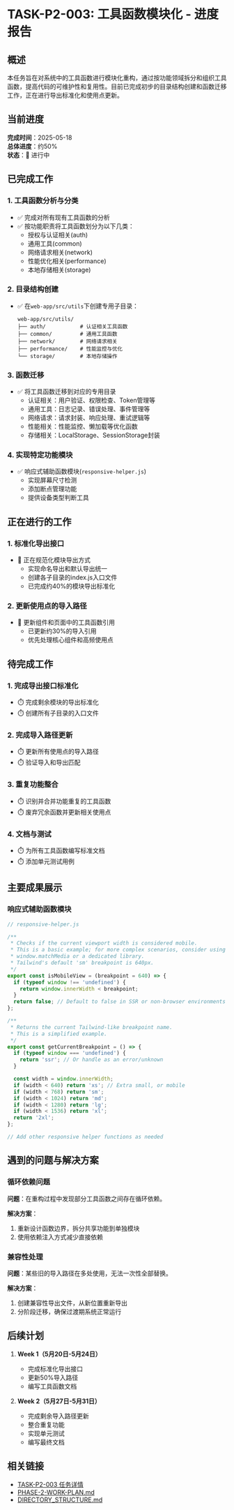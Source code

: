 # TASK-P2-003: 工具函数模块化 - 进度报告

## 概述

本任务旨在对系统中的工具函数进行模块化重构，通过按功能领域拆分和组织工具函数，提高代码的可维护性和复用性。目前已完成初步的目录结构创建和函数迁移工作，正在进行导出标准化和使用点更新。

## 当前进度

**完成时间**：2025-05-18  
**总体进度**：约50%  
**状态**：🔄 进行中

## 已完成工作

### 1. 工具函数分析与分类

- ✅ 完成对所有现有工具函数的分析
- ✅ 按功能职责将工具函数划分为以下几类：
  - 授权与认证相关(auth)
  - 通用工具(common)
  - 网络请求相关(network)
  - 性能优化相关(performance)
  - 本地存储相关(storage)

### 2. 目录结构创建

- ✅ 在`web-app/src/utils`下创建专用子目录：
  ```
  web-app/src/utils/
  ├── auth/           # 认证相关工具函数
  ├── common/         # 通用工具函数
  ├── network/        # 网络请求相关
  ├── performance/    # 性能监控与优化
  └── storage/        # 本地存储操作
  ```

### 3. 函数迁移

- ✅ 将工具函数迁移到对应的专用目录
  - 认证相关：用户验证、权限检查、Token管理等
  - 通用工具：日志记录、错误处理、事件管理等
  - 网络请求：请求封装、响应处理、重试逻辑等
  - 性能相关：性能监控、懒加载等优化函数
  - 存储相关：LocalStorage、SessionStorage封装

### 4. 实现特定功能模块

- ✅ 响应式辅助函数模块(`responsive-helper.js`)
  - 实现屏幕尺寸检测
  - 添加断点管理功能
  - 提供设备类型判断工具

## 正在进行的工作

### 1. 标准化导出接口

- 🔄 正在规范化模块导出方式
  - 实现命名导出和默认导出统一
  - 创建各子目录的index.js入口文件
  - 已完成约40%的模块导出标准化

### 2. 更新使用点的导入路径

- 🔄 更新组件和页面中的工具函数引用
  - 已更新约30%的导入引用
  - 优先处理核心组件和高频使用点

## 待完成工作

### 1. 完成导出接口标准化

- ⏱️ 完成剩余模块的导出标准化
- ⏱️ 创建所有子目录的入口文件

### 2. 完成导入路径更新

- ⏱️ 更新所有使用点的导入路径
- ⏱️ 验证导入和导出匹配

### 3. 重复功能整合

- ⏱️ 识别并合并功能重复的工具函数
- ⏱️ 废弃冗余函数并更新相关使用点

### 4. 文档与测试

- ⏱️ 为所有工具函数编写标准文档
- ⏱️ 添加单元测试用例

## 主要成果展示

### 响应式辅助函数模块

```javascript
// responsive-helper.js

/**
 * Checks if the current viewport width is considered mobile.
 * This is a basic example; for more complex scenarios, consider using
 * window.matchMedia or a dedicated library.
 * Tailwind's default 'sm' breakpoint is 640px.
 */
export const isMobileView = (breakpoint = 640) => {
  if (typeof window !== 'undefined') {
    return window.innerWidth < breakpoint;
  }
  return false; // Default to false in SSR or non-browser environments
};

/**
 * Returns the current Tailwind-like breakpoint name.
 * This is a simplified example.
 */
export const getCurrentBreakpoint = () => {
  if (typeof window === 'undefined') {
    return 'ssr'; // Or handle as an error/unknown
  }

  const width = window.innerWidth;
  if (width < 640) return 'xs'; // Extra small, or mobile
  if (width < 768) return 'sm';
  if (width < 1024) return 'md';
  if (width < 1280) return 'lg';
  if (width < 1536) return 'xl';
  return '2xl';
};

// Add other responsive helper functions as needed
```

## 遇到的问题与解决方案

### 循环依赖问题

**问题**：在重构过程中发现部分工具函数之间存在循环依赖。

**解决方案**：
1. 重新设计函数边界，拆分共享功能到单独模块
2. 使用依赖注入方式减少直接依赖

### 兼容性处理

**问题**：某些旧的导入路径在多处使用，无法一次性全部替换。

**解决方案**：
1. 创建兼容性导出文件，从新位置重新导出
2. 分阶段迁移，确保过渡期系统正常运行

## 后续计划

1. **Week 1（5月20日-5月24日）**
   - 完成标准化导出接口
   - 更新50%导入路径
   - 编写工具函数文档

2. **Week 2（5月27日-5月31日）**
   - 完成剩余导入路径更新
   - 整合重复功能
   - 实现单元测试
   - 编写最终文档

## 相关链接

- [TASK-P2-003 任务详情](../tasks/TASK-P2-003_工具函数模块化.md)
- [PHASE-2-WORK-PLAN.md](../PHASE-2-WORK-PLAN.md)
- [DIRECTORY_STRUCTURE.md](../../../DIRECTORY_STRUCTURE.md) 